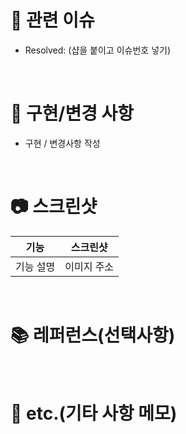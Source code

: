 # 💫 관련 이슈 
- Resolved: (샵을 붙이고 이슈번호 넣기)

<br/>

# 🌱 구현/변경 사항
- 구현 / 변경사항 작성

<br/>

# 📷 스크린샷 
|기능|스크린샷|
|:--:|:--:|
|기능 설명|이미지 주소|

<br/>

# 📚 레퍼런스(선택사항)

<br/>

# 📝 etc.(기타 사항 메모)
